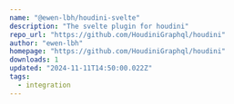 ```yaml
---
name: "@ewen-lbh/houdini-svelte"
description: "The svelte plugin for houdini"
repo_url: "https://github.com/HoudiniGraphql/houdini"
author: "ewen-lbh"
homepage: "https://github.com/HoudiniGraphql/houdini"
downloads: 1
updated: "2024-11-11T14:50:00.022Z"
tags: 
  - integration
---
```

